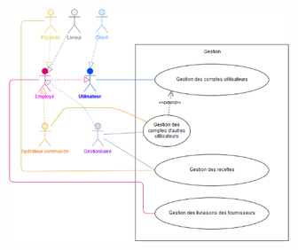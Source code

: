 ![Diagramme de cas pour le package 02-gestion](../../diagrammes/packages/02-gestion/02-uc-gestion.png)
